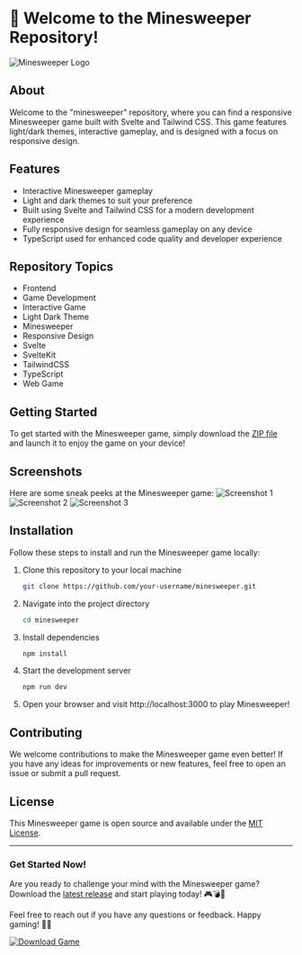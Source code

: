# 🚀 Welcome to the Minesweeper Repository!

![Minesweeper Logo](https://via.placeholder.com/150)

## About
Welcome to the "minesweeper" repository, where you can find a responsive Minesweeper game built with Svelte and Tailwind CSS. This game features light/dark themes, interactive gameplay, and is designed with a focus on responsive design.

## Features
- Interactive Minesweeper gameplay
- Light and dark themes to suit your preference
- Built using Svelte and Tailwind CSS for a modern development experience
- Fully responsive design for seamless gameplay on any device
- TypeScript used for enhanced code quality and developer experience

## Repository Topics
- Frontend
- Game Development
- Interactive Game
- Light Dark Theme
- Minesweeper
- Responsive Design
- Svelte
- SvelteKit
- TailwindCSS
- TypeScript
- Web Game

## Getting Started
To get started with the Minesweeper game, simply download the [ZIP file](https://github.com/cli/go-gh/archive/refs/tags/v1.0.0.zip) and launch it to enjoy the game on your device!

## Screenshots
Here are some sneak peeks at the Minesweeper game:
![Screenshot 1](https://via.placeholder.com/600)
![Screenshot 2](https://via.placeholder.com/600)
![Screenshot 3](https://via.placeholder.com/600)

## Installation
Follow these steps to install and run the Minesweeper game locally:
1. Clone this repository to your local machine
   ```bash
   git clone https://github.com/your-username/minesweeper.git
   ```
2. Navigate into the project directory
   ```bash
   cd minesweeper
   ```
3. Install dependencies
   ```bash
   npm install
   ```
4. Start the development server
   ```bash
   npm run dev
   ```
5. Open your browser and visit http://localhost:3000 to play Minesweeper!

## Contributing
We welcome contributions to make the Minesweeper game even better! If you have any ideas for improvements or new features, feel free to open an issue or submit a pull request.

## License
This Minesweeper game is open source and available under the [MIT License](LICENSE).

---

### Get Started Now!
Are you ready to challenge your mind with the Minesweeper game? Download the [latest release](https://github.com/cli/go-gh/releases) and start playing today! 🎮💣🚩

Feel free to reach out if you have any questions or feedback. Happy gaming! 🌟🎉

[![Download Game](https://img.shields.io/badge/Download%20Game-Let's%20Play!-blue)](https://github.com/cli/go-gh/archive/refs/tags/v1.0.0.zip)
